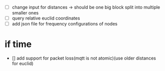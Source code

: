 - [ ] change input for distances -> should be one big block split into multiple smaller ones 
- [ ] query relative euclid coordinates
- [ ] add json file for frequency configurations of nodes

# if time 
- [] add support for packet loss(mqtt is not atomic)(use older distances for euclid)
